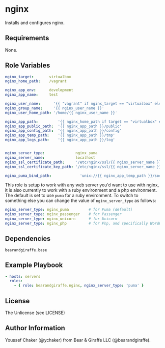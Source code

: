 nginx
=========

Installs and configures nginx.

Requirements
------------

None.

Role Variables
--------------

```yml
nginx_target:       virtualbox
nginx_home_path:    /vagrant

nginx_app_env:      development
nginx_app_name:     test

nginx_user_name:      '{{ "vagrant" if nginx_target == "virtualbox" else nginx_app_name }}'
nginx_group_name:     '{{ nginx_user_name }}'
nginx_user_home_path: '/home/{{ nginx_user_name }}'

nginx_app_path:         '{{ nginx_home_path if target == "virtualbox" else "{{ nginx_home_path }}/current" }}'
nginx_app_public_path:  '{{ nginx_app_path }}/public'
nginx_app_config_path:  '{{ nginx_app_path }}/config'
nginx_app_temp_path:    '{{ nginx_app_path }}/tmp'
nginx_app_logs_path:    '{{ nginx_app_path }}/log'


nginx_server_type:              nginx_puma
nginx_server_name:              localhost
nginx_ssl_certificate_path:     '/etc/nginx/ssl/{{ nginx_server_name }}.crt'
nginx_ssl_certificate_key_path: '/etc/nginx/ssl/{{ nginx_server_name }}.key'

nginx_puma_bind_path:             'unix://{{ nginx_app_temp_path }}/sockets/puma.{{ nginx_app_env }}.sock'
```

This role is setup to work with any web server you'd want to use with nginx, it is also currently to work with a ruby environment and a php environment. The default is set to use `puma` for a ruby environment. To switch to something else you can change the value of `nginx_server_type` as follows:

```yml
nginx_server_type: nginx_puma         # for Puma (default)
nginx_server_type: nginx_passenger    # for Passenger
nginx_server_type: nginx_unicorn      # for Unicorn
nginx_server_type: nginx_php          # for Php, and specifically WordPress
```

Dependencies
------------

```
bearandgiraffe.base
```

Example Playbook
----------------

```yml
- hosts: servers
  roles:
    - { role: bearandgiraffe.nginx, nginx_server_type: 'puma' }
```

License
-------

The Unlicense (see LICENSE)

Author Information
------------------

Youssef Chaker (@ychaker) from Bear & Giraffe LLC (@bearandgiraffe).
